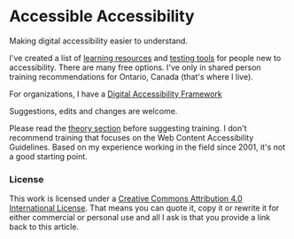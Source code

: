 # Accessible Accessibility
Making digital accessibility easier to understand.

I've created a list of [learning resources](https://github.com/katekalcevich/accessible-accessibility/blob/master/Learn%20about%20digital%20accessibility.md) and [testing tools](https://github.com/katekalcevich/accessible-accessibility/blob/master/Digital%20accessibility%20testing%20tools.md) for people new to accessibility. There are many free options. I've only in shared person training recommendations for Ontario, Canada (that's where I live).

For organizations, I have a [Digital Accessibility Framework](https://github.com/katekalcevich/accessible-accessibility/blob/master/Digital%20Accessibility%20Framework.md)

Suggestions, edits and changes are welcome.

Please read the [theory section](https://github.com/katekalcevich/accessible-accessibility/blob/master/Learn%20about%20digital%20accessibility.md#theory) before suggesting training. I don't recommend training that focuses on the Web Content Accessibility Guidelines. Based on my experience working in the field since 2001, it's not a good starting point.

### License
This work is licensed under a [Creative Commons Attribution 4.0 International License](http://creativecommons.org/licenses/by/4.0/). That means you can quote it, copy it or rewrite it for either commercial or personal use and all I ask is that you provide a link back to this article.
